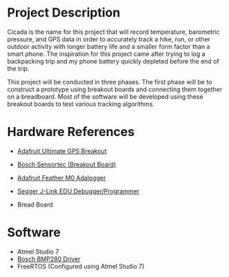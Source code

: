 # Project Description #
Cicada is the name for this project that will record temperature, barometric pressure, and GPS data in order to accurately track a hike, run, or other outdoor activity with longer battery life and a smaller form factor than a smart phone. The inspiration for this project came after trying to log a backpacking trip and my phone battery quickly depleted before the end of the trip.

This project will be conducted in three phases. The first phase will be to construct a prototype using breakout boards and connecting them together on a breadboard.   Most of the software will be developed using these breakout boards to test various tracking algorithms.
 
# Hardware References #
- [Adafruit Ultimate GPS Breakout](https://www.adafruit.com/product/746?gclid=Cj0KCQjw5arMBRDzARIsAAqmJewALG1dQekojggsRzns4Ux1qxPu-yFRM9Kns_N_SPRtXcY6n1gRZxEaApyHEALw_wcB)

- [Bosch Sensortec (Breakout Board)](https://www.amazon.com/Pressure-Replace-Precision-Atmospheric-Arduino/dp/B01N5EU9VD/ref=sr_1_15?ie=UTF8&qid=1501114695&sr=8-15&keywords=barometric+pressure+breakout)

- [Adafruit Feather M0 Adalogger](https://www.adafruit.com/product/2796)

- [Segger J-Link EDU Debugger/Programmer](https://www.adafruit.com/product/1369)
- Bread Board

# Software #
- Atmel Studio 7
- [Bosch BMP280 Driver](https://github.com/BoschSensortec/BMP280_driver "Bosch BMP280 Driver")
- FreeRTOS (Configured using Atmel Studio 7)

